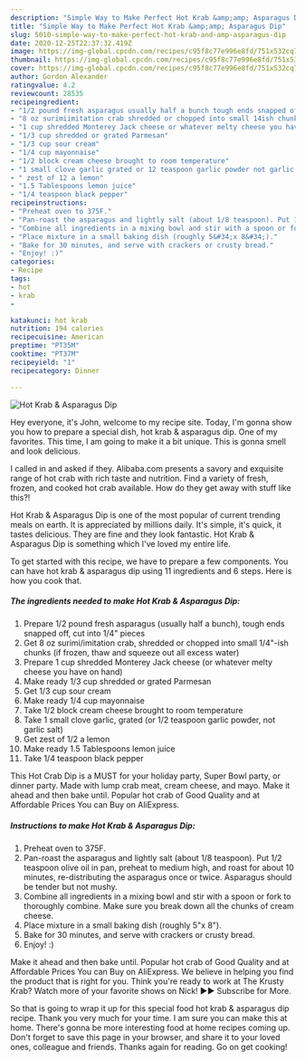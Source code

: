 ```yaml
---
description: "Simple Way to Make Perfect Hot Krab &amp;amp; Asparagus Dip"
title: "Simple Way to Make Perfect Hot Krab &amp;amp; Asparagus Dip"
slug: 5010-simple-way-to-make-perfect-hot-krab-and-amp-asparagus-dip
date: 2020-12-25T22:37:32.419Z
image: https://img-global.cpcdn.com/recipes/c95f8c77e996e8fd/751x532cq70/hot-krab-asparagus-dip-recipe-main-photo.jpg
thumbnail: https://img-global.cpcdn.com/recipes/c95f8c77e996e8fd/751x532cq70/hot-krab-asparagus-dip-recipe-main-photo.jpg
cover: https://img-global.cpcdn.com/recipes/c95f8c77e996e8fd/751x532cq70/hot-krab-asparagus-dip-recipe-main-photo.jpg
author: Gordon Alexander
ratingvalue: 4.2
reviewcount: 28535
recipeingredient:
- "1/2 pound fresh asparagus usually half a bunch tough ends snapped off cut into 14 pieces"
- "8 oz surimiimitation crab shredded or chopped into small 14ish chunks if frozen thaw and squeeze out all excess water"
- "1 cup shredded Monterey Jack cheese or whatever melty cheese you have on hand"
- "1/3 cup shredded or grated Parmesan"
- "1/3 cup sour cream"
- "1/4 cup mayonnaise"
- "1/2 block cream cheese brought to room temperature"
- "1 small clove garlic grated or 12 teaspoon garlic powder not garlic salt"
- " zest of 12 a lemon"
- "1.5 Tablespoons lemon juice"
- "1/4 teaspoon black pepper"
recipeinstructions:
- "Preheat oven to 375F."
- "Pan-roast the asparagus and lightly salt (about 1/8 teaspoon). Put 1/2 teaspoon olive oil in pan, preheat to medium high, and roast for about 10 minutes, re-distributing the asparagus once or twice. Asparagus should be tender but not mushy."
- "Combine all ingredients in a mixing bowl and stir with a spoon or fork to thoroughly combine. Make sure you break down all the chunks of cream cheese."
- "Place mixture in a small baking dish (roughly 5&#34;x 8&#34;)."
- "Bake for 30 minutes, and serve with crackers or crusty bread."
- "Enjoy! :)"
categories:
- Recipe
tags:
- hot
- krab
- 

katakunci: hot krab  
nutrition: 194 calories
recipecuisine: American
preptime: "PT35M"
cooktime: "PT37M"
recipeyield: "1"
recipecategory: Dinner

---
```



![Hot Krab &amp; Asparagus Dip](https://img-global.cpcdn.com/recipes/c95f8c77e996e8fd/751x532cq70/hot-krab-asparagus-dip-recipe-main-photo.jpg)

Hey everyone, it's John, welcome to my recipe site. Today, I'm gonna show you how to prepare a special dish, hot krab &amp; asparagus dip. One of my favorites. This time, I am going to make it a bit unique. This is gonna smell and look delicious.

I called in and asked if they. Alibaba.com presents a savory and exquisite range of hot crab with rich taste and nutrition. Find a variety of fresh, frozen, and cooked hot crab available. How do they get away with stuff like this?!

Hot Krab &amp; Asparagus Dip is one of the most popular of current trending meals on earth. It is appreciated by millions daily. It's simple, it's quick, it tastes delicious. They are fine and they look fantastic. Hot Krab &amp; Asparagus Dip is something which I've loved my entire life.


To get started with this recipe, we have to prepare a few components. You can have hot krab &amp; asparagus dip using 11 ingredients and 6 steps. Here is how you cook that.

<!--inarticleads1-->

##### The ingredients needed to make Hot Krab &amp; Asparagus Dip:

1. Prepare 1/2 pound fresh asparagus (usually half a bunch), tough ends snapped off, cut into 1/4&#34; pieces
1. Get 8 oz surimi/imitation crab, shredded or chopped into small 1/4&#34;-ish chunks (if frozen, thaw and squeeze out all excess water)
1. Prepare 1 cup shredded Monterey Jack cheese (or whatever melty cheese you have on hand)
1. Make ready 1/3 cup shredded or grated Parmesan
1. Get 1/3 cup sour cream
1. Make ready 1/4 cup mayonnaise
1. Take 1/2 block cream cheese brought to room temperature
1. Take 1 small clove garlic, grated (or 1/2 teaspoon garlic powder, not garlic salt)
1. Get  zest of 1/2 a lemon
1. Make ready 1.5 Tablespoons lemon juice
1. Take 1/4 teaspoon black pepper


This Hot Crab Dip is a MUST for your holiday party, Super Bowl party, or dinner party. Made with lump crab meat, cream cheese, and mayo. Make it ahead and then bake until. Popular hot crab of Good Quality and at Affordable Prices You can Buy on AliExpress. 

<!--inarticleads2-->

##### Instructions to make Hot Krab &amp; Asparagus Dip:

1. Preheat oven to 375F.
1. Pan-roast the asparagus and lightly salt (about 1/8 teaspoon). Put 1/2 teaspoon olive oil in pan, preheat to medium high, and roast for about 10 minutes, re-distributing the asparagus once or twice. Asparagus should be tender but not mushy.
1. Combine all ingredients in a mixing bowl and stir with a spoon or fork to thoroughly combine. Make sure you break down all the chunks of cream cheese.
1. Place mixture in a small baking dish (roughly 5&#34;x 8&#34;).
1. Bake for 30 minutes, and serve with crackers or crusty bread.
1. Enjoy! :)


Make it ahead and then bake until. Popular hot crab of Good Quality and at Affordable Prices You can Buy on AliExpress. We believe in helping you find the product that is right for you. Think you&#39;re ready to work at The Krusty Krab? Watch more of your favorite shows on Nick! ►► Subscribe for More. 

So that is going to wrap it up for this special food hot krab &amp; asparagus dip recipe. Thank you very much for your time. I am sure you can make this at home. There's gonna be more interesting food at home recipes coming up. Don't forget to save this page in your browser, and share it to your loved ones, colleague and friends. Thanks again for reading. Go on get cooking!
